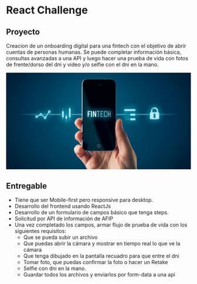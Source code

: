 # React Challenge

## Proyecto
Creacion de un onboarding digital para una fintech con el objetivo de abrir cuentas de personas humanas. Se puede completar información básica, consultas avanzadas a una API y luego hacer una prueba de vida con fotos de frente/dorso del dni y video y/o selfie con el dni en la mano. 

![Imagen de la app](https://github.com/diegonicita/fintech/blob/454f3fc90b68dd3a55174ed4f509039f195d0dac/public/fintech.jpg)

## Entregable

- Tiene que ser Mobile-first pero responsive para desktop.
- Desarrollo del frontend usando ReactJs
- Desarrollo de un formulario de campos básico que tenga steps.
- Solicitud por API de información de AFIP
- Una vez completado los campos, armar flujo de prueba de vida con los siguientes requisitos:
  - Que se pueda subir un archivo
  - Que puedas abrir la cámara y mostrar en tiempo real lo que ve la cámara
  - Que tenga dibujado en la pantalla recuadro para que entre el dni
  - Tomar foto, que puedas confirmar la foto o hacer un Retake
  - Selfie con dni en la mano.
  - Guardar todos los archivos y enviarlos por form-data a una api

